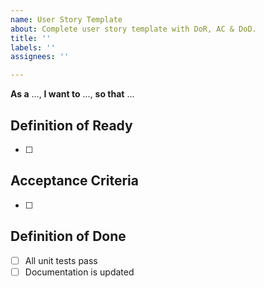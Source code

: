 ```yaml
---
name: User Story Template
about: Complete user story template with DoR, AC & DoD.
title: ''
labels: ''
assignees: ''

---
```


**As a** ..., **I want to** ..., **so that** ...

## Definition of Ready

- [ ] 

## Acceptance Criteria

- [ ] 

## Definition of Done

- [ ] All unit tests pass
- [ ] Documentation is updated
